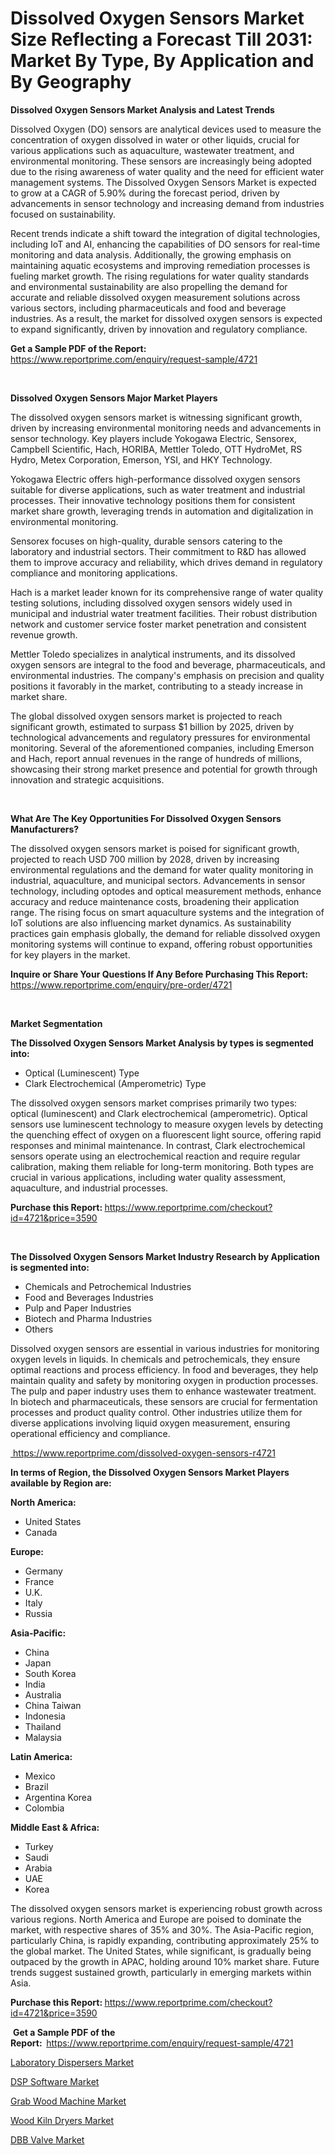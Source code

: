 <p><h1>Dissolved Oxygen Sensors Market Size Reflecting a Forecast Till 2031: Market By Type, By Application and By Geography</h1></p><p><strong>Dissolved Oxygen Sensors Market Analysis and Latest Trends</strong></p>
<p><p>Dissolved Oxygen (DO) sensors are analytical devices used to measure the concentration of oxygen dissolved in water or other liquids, crucial for various applications such as aquaculture, wastewater treatment, and environmental monitoring. These sensors are increasingly being adopted due to the rising awareness of water quality and the need for efficient water management systems. The Dissolved Oxygen Sensors Market is expected to grow at a CAGR of 5.90% during the forecast period, driven by advancements in sensor technology and increasing demand from industries focused on sustainability.</p><p>Recent trends indicate a shift toward the integration of digital technologies, including IoT and AI, enhancing the capabilities of DO sensors for real-time monitoring and data analysis. Additionally, the growing emphasis on maintaining aquatic ecosystems and improving remediation processes is fueling market growth. The rising regulations for water quality standards and environmental sustainability are also propelling the demand for accurate and reliable dissolved oxygen measurement solutions across various sectors, including pharmaceuticals and food and beverage industries. As a result, the market for dissolved oxygen sensors is expected to expand significantly, driven by innovation and regulatory compliance.</p></p>
<p><strong>Get a Sample PDF of the Report:&nbsp;</strong> <a href="https://www.reportprime.com/enquiry/request-sample/4721">https://www.reportprime.com/enquiry/request-sample/4721</a></p>
<p>&nbsp;</p>
<p><strong>Dissolved Oxygen Sensors Major Market Players</strong></p>
<p><p>The dissolved oxygen sensors market is witnessing significant growth, driven by increasing environmental monitoring needs and advancements in sensor technology. Key players include Yokogawa Electric, Sensorex, Campbell Scientific, Hach, HORIBA, Mettler Toledo, OTT HydroMet, RS Hydro, Metex Corporation, Emerson, YSI, and HKY Technology.</p><p>Yokogawa Electric offers high-performance dissolved oxygen sensors suitable for diverse applications, such as water treatment and industrial processes. Their innovative technology positions them for consistent market share growth, leveraging trends in automation and digitalization in environmental monitoring.</p><p>Sensorex focuses on high-quality, durable sensors catering to the laboratory and industrial sectors. Their commitment to R&D has allowed them to improve accuracy and reliability, which drives demand in regulatory compliance and monitoring applications.</p><p>Hach is a market leader known for its comprehensive range of water quality testing solutions, including dissolved oxygen sensors widely used in municipal and industrial water treatment facilities. Their robust distribution network and customer service foster market penetration and consistent revenue growth.</p><p>Mettler Toledo specializes in analytical instruments, and its dissolved oxygen sensors are integral to the food and beverage, pharmaceuticals, and environmental industries. The company's emphasis on precision and quality positions it favorably in the market, contributing to a steady increase in market share.</p><p>The global dissolved oxygen sensors market is projected to reach significant growth, estimated to surpass $1 billion by 2025, driven by technological advancements and regulatory pressures for environmental monitoring. Several of the aforementioned companies, including Emerson and Hach, report annual revenues in the range of hundreds of millions, showcasing their strong market presence and potential for growth through innovation and strategic acquisitions.</p></p>
<p>&nbsp;</p>
<p><strong>What Are The Key Opportunities For Dissolved Oxygen Sensors Manufacturers?</strong></p>
<p><p>The dissolved oxygen sensors market is poised for significant growth, projected to reach USD 700 million by 2028, driven by increasing environmental regulations and the demand for water quality monitoring in industrial, aquaculture, and municipal sectors. Advancements in sensor technology, including optodes and optical measurement methods, enhance accuracy and reduce maintenance costs, broadening their application range. The rising focus on smart aquaculture systems and the integration of IoT solutions are also influencing market dynamics. As sustainability practices gain emphasis globally, the demand for reliable dissolved oxygen monitoring systems will continue to expand, offering robust opportunities for key players in the market.</p></p>
<p><strong>Inquire or Share Your Questions If Any Before Purchasing This Report:</strong> <a href="https://www.reportprime.com/enquiry/pre-order/4721">https://www.reportprime.com/enquiry/pre-order/4721</a></p>
<p>&nbsp;</p>
<p><strong>Market Segmentation</strong></p>
<p><strong>The Dissolved Oxygen Sensors Market Analysis by types is segmented into:</strong></p>
<p><ul><li>Optical (Luminescent) Type</li><li>Clark Electrochemical (Amperometric) Type</li></ul></p>
<p><p>The dissolved oxygen sensors market comprises primarily two types: optical (luminescent) and Clark electrochemical (amperometric). Optical sensors use luminescent technology to measure oxygen levels by detecting the quenching effect of oxygen on a fluorescent light source, offering rapid responses and minimal maintenance. In contrast, Clark electrochemical sensors operate using an electrochemical reaction and require regular calibration, making them reliable for long-term monitoring. Both types are crucial in various applications, including water quality assessment, aquaculture, and industrial processes.</p></p>
<p><strong>Purchase this Report:&nbsp;</strong><a href="https://www.reportprime.com/checkout?id=4721&price=3590">https://www.reportprime.com/checkout?id=4721&price=3590</a></p>
<p>&nbsp;</p>
<p><strong>The Dissolved Oxygen Sensors Market Industry Research by Application is segmented into:</strong></p>
<p><ul><li>Chemicals and Petrochemical Industries</li><li>Food and Beverages Industries</li><li>Pulp and Paper Industries</li><li>Biotech and Pharma Industries</li><li>Others</li></ul></p>
<p><p>Dissolved oxygen sensors are essential in various industries for monitoring oxygen levels in liquids. In chemicals and petrochemicals, they ensure optimal reactions and process efficiency. In food and beverages, they help maintain quality and safety by monitoring oxygen in production processes. The pulp and paper industry uses them to enhance wastewater treatment. In biotech and pharmaceuticals, these sensors are crucial for fermentation processes and product quality control. Other industries utilize them for diverse applications involving liquid oxygen measurement, ensuring operational efficiency and compliance.</p></p>
<p><a href="https://www.reportprime.com/dissolved-oxygen-sensors-r4721">&nbsp;https://www.reportprime.com/dissolved-oxygen-sensors-r4721</a></p>
<p><strong>In terms of Region, the Dissolved Oxygen Sensors Market Players available by Region are:</strong></p>
<p>
    <p> <strong> North America: </strong>
        <ul>
            <li>United States</li>
            <li>Canada</li>
        </ul>
        </p> 
    <p> <strong> Europe: </strong>
        <ul>
            <li>Germany</li>
            <li>France</li>
            <li>U.K.</li>
            <li>Italy</li>
            <li>Russia</li>
        </ul>
        </p> 
    <p> <strong> Asia-Pacific: </strong>
        <ul>
            <li>China</li>
            <li>Japan</li>
            <li>South Korea</li>
            <li>India</li>
            <li>Australia</li>
            <li>China Taiwan</li>
            <li>Indonesia</li>
            <li>Thailand</li>
            <li>Malaysia</li>
        </ul>
        </p> 
    <p> <strong> Latin America: </strong>
        <ul>
            <li>Mexico</li>
            <li>Brazil</li>
            <li>Argentina Korea</li>
            <li>Colombia</li>
        </ul>
        </p> 
    <p> <strong> Middle East & Africa: </strong>
        <ul>
            <li>Turkey</li>
            <li>Saudi</li>
            <li>Arabia</li>
            <li>UAE</li>
            <li>Korea</li>
        </ul>
    </p>
    </p>
<p><p>The dissolved oxygen sensors market is experiencing robust growth across various regions. North America and Europe are poised to dominate the market, with respective shares of 35% and 30%. The Asia-Pacific region, particularly China, is rapidly expanding, contributing approximately 25% to the global market. The United States, while significant, is gradually being outpaced by the growth in APAC, holding around 10% market share. Future trends suggest sustained growth, particularly in emerging markets within Asia.</p></p>
<p><strong>Purchase this Report: </strong><a href="https://www.reportprime.com/checkout?id=4721&price=3590">https://www.reportprime.com/checkout?id=4721&price=3590</a></p>
<p>&nbsp;<strong>Get a Sample PDF of the Report:&nbsp;&nbsp;</strong><a href="https://www.reportprime.com/enquiry/request-sample/4721">https://www.reportprime.com/enquiry/request-sample/4721</a></p>
<p><strong></strong></p>
<p><p><a href="https://issuu.com/reportprime-2/docs/laboratory-dispersers-market-size-2_4d376a0d2ba41a">Laboratory Dispersers Market</a></p><p><a href="https://issuu.com/reportprime-2/docs/dsp-software-market-size-2030.pptx_420a29688ca2e3">DSP Software Market</a></p><p><a href="https://www.linkedin.com/pulse/grab-wood-machine-market-size-share-analysis-growth-bfhhc?trackingId=BgGR8IHRSDGY8pHOJArlKw%3D%3D">Grab Wood Machine Market</a></p><p><a href="https://www.linkedin.com/pulse/global-wood-kiln-dryers-market-size-share-analysis-product-87kmc?trackingId=xmXTO5Z2Q9ehQC%2FsU3uK3g%3D%3D">Wood Kiln Dryers Market</a></p><p><a href="https://www.linkedin.com/pulse/dbb-valve-market-size-growing-cagr-45-report-covers-analysis-bwncc?trackingId=zE8VIzE0TlGw5PCi2k%2Fbkg%3D%3D">DBB Valve Market</a></p></p>